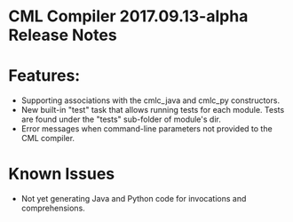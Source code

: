# CML Compiler 2017.09.13-alpha Release Notes

# Features:

- Supporting associations with the cmlc_java and cmlc_py constructors.
- New built-in "test" task that allows running tests for each module. Tests are found under the "tests" sub-folder of module's dir.
- Error messages when command-line parameters not provided to the CML compiler.

# Known Issues

- Not yet generating Java and Python code for invocations and comprehensions.
